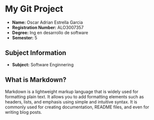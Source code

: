 # My Git Project

- **Name:** Oscar Adrian Estrella Garcia
- **Registration Number:** ALO3007357
- **Degree:** Ing en desarrollo de software
- **Semester:** 5

## Subject Information

- **Subject:** Software Enginnering 

## What is Markdown?

Markdown is a lightweight markup language that is widely used for formatting plain text. It allows you to add formatting elements such as headers, lists, and emphasis using simple and intuitive syntax. It is commonly used for creating documentation, README files, and even for writing blog posts.
